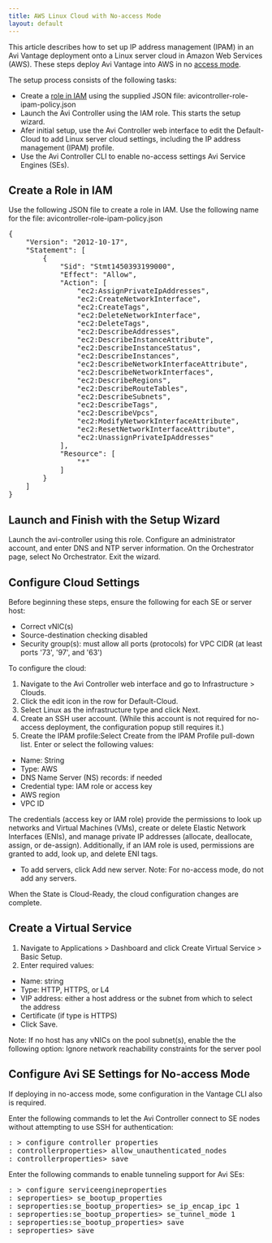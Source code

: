```yaml
---
title: AWS Linux Cloud with No-access Mode
layout: default
---
```

This article describes how to set up IP address management (IPAM) in an Avi Vantage deployment onto a Linux server cloud in Amazon Web Services (AWS). These steps deploy Avi Vantage into AWS in no <a href="/orchestrator-access-modes/">access mode</a>.

The setup process consists of the following tasks:

* Create a <a href="/iam-role-setup-for-installation-into-aws/">role in IAM</a> using the supplied JSON file: avicontroller-role-ipam-policy.json
* Launch the Avi Controller using the IAM role. This starts the setup wizard.
* Afer initial setup, use the Avi Controller web interface to edit the Default-Cloud to add Linux server cloud settings, including the IP address management (IPAM) profile.
* Use the Avi Controller CLI to enable no-access settings Avi Service Engines (SEs).

## Create a Role in IAM

Use the following JSON file to create a role in IAM. Use the following name for the file: avicontroller-role-ipam-policy.json
<pre crayon="false">{
    "Version": "2012-10-17",
    "Statement": [
        {
            "Sid": "Stmt1450393199000",
            "Effect": "Allow",
            "Action": [
                "ec2:AssignPrivateIpAddresses",
                "ec2:CreateNetworkInterface",
                "ec2:CreateTags",
                "ec2:DeleteNetworkInterface",
                "ec2:DeleteTags",
                "ec2:DescribeAddresses",
                "ec2:DescribeInstanceAttribute",
                "ec2:DescribeInstanceStatus",
                "ec2:DescribeInstances",
                "ec2:DescribeNetworkInterfaceAttribute",
                "ec2:DescribeNetworkInterfaces",
                "ec2:DescribeRegions",
                "ec2:DescribeRouteTables",
                "ec2:DescribeSubnets",
                "ec2:DescribeTags",
                "ec2:DescribeVpcs",
                "ec2:ModifyNetworkInterfaceAttribute",
                "ec2:ResetNetworkInterfaceAttribute",
                "ec2:UnassignPrivateIpAddresses"
            ],
            "Resource": [
                "*"
            ]
        }
    ]
}
</pre>

## Launch and Finish with the Setup Wizard

Launch the avi-controller using this role. Configure an administrator account, and enter DNS and NTP server information. On the Orchestrator page, select No Orchestrator. Exit the wizard.

## Configure Cloud Settings

Before beginning these steps, ensure the following for each SE or server host:

* Correct vNIC(s)
* Source-destination checking disabled
* Security group(s): must allow all ports (protocols) for VPC CIDR (at least ports '73', '97', and '63')

To configure the cloud:

1. Navigate to the Avi Controller web interface and go to Infrastructure > Clouds.
1. Click the edit icon in the row for Default-Cloud.
1. Select Linux as the infrastructure type and click Next.
1. Create an SSH user account. (While this account is not required for no-access deployment, the configuration popup still requires it.)
1. Create the IPAM profile:Select Create from the IPAM Profile pull-down list. Enter or select the following values:

* Name: String
* Type: AWS
* DNS Name Server (NS) records: if needed
* Credential type: IAM role or access key
* AWS region
* VPC ID

The credentials (access key or IAM role) provide the permissions to look up networks and Virtual Machines (VMs), create or delete Elastic Network Interfaces (ENIs), and manage private IP addresses (allocate, deallocate, assign, or de-assign). Additionally, if an IAM role is used, permissions are granted to add, look up, and delete ENI tags.
* To add servers, click Add new server.
Note: For no-access mode, do not add any servers.

When the State is Cloud-Ready, the cloud configuration changes are complete.

## Create a Virtual Service

1. Navigate to Applications > Dashboard and click Create Virtual Service > Basic Setup.
1. Enter required values:

* Name: string
* Type: HTTP, HTTPS, or L4
* VIP address: either a host address or the subnet from which to select the address
* Certificate (if type is HTTPS)
* Click Save.

Note: If no host has any vNICs on the pool subnet(s), enable the the following option: Ignore network reachability constraints for the server pool

## Configure Avi SE Settings for No-access Mode

If deploying in no-access mode, some configuration in the Vantage CLI also is required.

Enter the following commands to let the Avi Controller connect to SE nodes without attempting to use SSH for authentication:
<pre crayon="false">: &gt; configure controller properties 
: controllerproperties&gt; allow_unauthenticated_nodes 
: controllerproperties&gt; save
</pre>

Enter the following commands to enable tunneling support for Avi SEs:

<pre crayon="false" class="">: &gt; configure serviceengineproperties 
: seproperties&gt; se_bootup_properties 
: seproperties:se_bootup_properties&gt; se_ip_encap_ipc 1
: seproperties:se_bootup_properties&gt; se_tunnel_mode 1
: seproperties:se_bootup_properties&gt; save
: seproperties&gt; save
</pre>